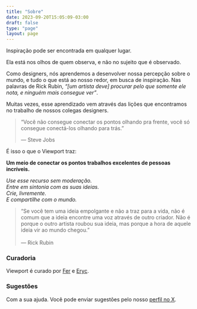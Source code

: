 ```yaml
---
title: "Sobre"
date: 2023-09-20T15:05:09-03:00
draft: false
type: "page"
layout: page
---
```


Inspiração pode ser encontrada em qualquer lugar. 

Ela está nos olhos de quem observa, e não no sujeito que é observado.

Como designers, nós aprendemos a desenvolver nossa percepção sobre o mundo, e tudo o que está ao nosso redor, em busca de inspiração. Nas palavras de Rick Rubin, *“[um artista deve] procurar pelo que somente ele nota, e ninguém mais consegue ver”*.

Muitas vezes, esse aprendizado vem através das lições que encontramos no trabalho de nossos colegas designers.

> “Você não consegue conectar os pontos olhando pra frente, você só consegue conectá-los olhando para trás.” 
>
> — Steve Jobs

É isso o que o Viewport traz: 

**Um meio de conectar os pontos trabalhos excelentes de pessoas incríveis.**

*Use esse recurso sem moderação.*
\
*Entre em sintonia com as suas ideias.*
\
*Crie, livremente.*
\
*E compartilhe com o mundo.*

> “Se você tem uma ideia empolgante e não a traz para a vida, não é comum que a ideia encontre uma voz através de outro criador. Não é porque o outro artista roubou sua ideia, mas porque a hora de aquele ideia vir ao mundo chegou.” 
> \
> \
> — Rick Rubin

### Curadoria

Viewport é curado por [Fer](https://x.com/frrrnd) e [Eryc](https://x.com/eryc_cc).

### Sugestões

Com a sua ajuda. Você pode enviar sugestões pelo nosso [perfil no X](https://x.com/viewportui).